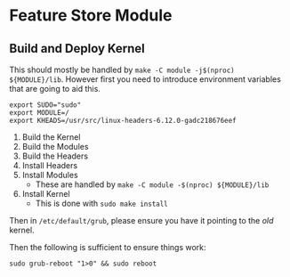 # Feature Store Module

## Build and Deploy Kernel

This should mostly be handled by `make -C module -j$(nproc) ${MODULE}/lib`.
However first you need to introduce environment variables that are going to aid this.

```shell
export SUDO="sudo"
export MODULE=/
export KHEADS=/usr/src/linux-headers-6.12.0-gadc218676eef
```

1. Build the Kernel
2. Build the Modules
3. Build the Headers
4. Install Headers
5. Install Modules
    - These are handled by `make -C module -$(nproc) ${MODULE}/lib`
6. Install Kernel
    - This is done with `sudo make install`

Then in `/etc/default/grub`,
please ensure you have it pointing to the *old* kernel.

Then the following is sufficient to ensure things work:

```shell
sudo grub-reboot "1>0" && sudo reboot
```
